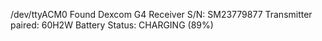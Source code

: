/dev/ttyACM0
Found Dexcom G4 Receiver S/N: SM23779877
Transmitter paired: 60H2W
Battery Status: CHARGING (89%)

